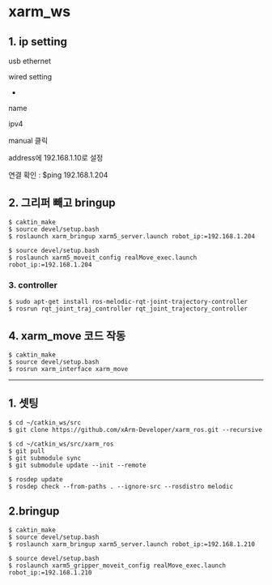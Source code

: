 # xarm_ws



## 1. ip setting

usb ethernet

wired setting

+

name

ipv4

manual 클릭

address에 192.168.1.10로 설정



연결 확인 : $ping 192.168.1.204



## 2. 그리퍼 빼고 bringup

```
$ caktin_make
$ source devel/setup.bash
$ roslaunch xarm_bringup xarm5_server.launch robot_ip:=192.168.1.204

$ source devel/setup.bash
$ roslaunch xarm5_moveit_config realMove_exec.launch robot_ip:=192.168.1.204
```



### 3. controller

```
$ sudo apt-get install ros-melodic-rqt-joint-trajectory-controller
$ rosrun rqt_joint_traj_controller rqt_joint_trajectory_controller
```





## 4. xarm_move 코드 작동

```
$ caktin_make
$ source devel/setup.bash
$ rosrun xarm_interface xarm_move
```

---------------------------------------------------------------------------------------------------------------------
## 1. 셋팅

```
$ cd ~/catkin_ws/src
$ git clone https://github.com/xArm-Developer/xarm_ros.git --recursive
```

```
$ cd ~/catkin_ws/src/xarm_ros
$ git pull
$ git submodule sync
$ git submodule update --init --remote
```

```
$ rosdep update
$ rosdep check --from-paths . --ignore-src --rosdistro melodic
```

## 2.bringup
```
$ caktin_make
$ source devel/setup.bash
$ roslaunch xarm_bringup xarm5_server.launch robot_ip:=192.168.1.210

$ source devel/setup.bash
$ roslaunch xarm5_gripper_moveit_config realMove_exec.launch robot_ip:=192.168.1.210
